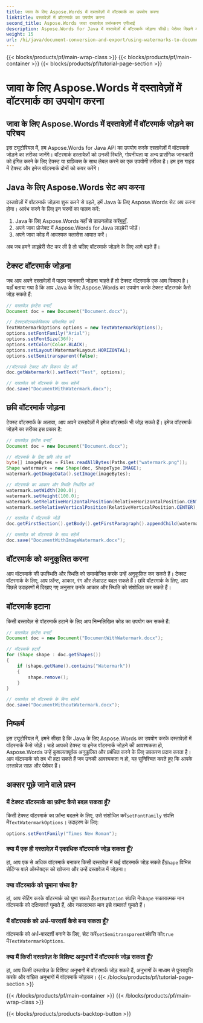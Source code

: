```yaml
---
title: जावा के लिए Aspose.Words में दस्तावेज़ों में वॉटरमार्क का उपयोग करना
linktitle: दस्तावेज़ों में वॉटरमार्क का उपयोग करना
second_title: Aspose.Words जावा दस्तावेज़ प्रसंस्करण एपीआई
description: Aspose.Words for Java में दस्तावेज़ों में वॉटरमार्क जोड़ना सीखें। पेशेवर दिखने वाले दस्तावेज़ों के लिए टेक्स्ट और छवि वॉटरमार्क को कस्टमाइज़ करें।
weight: 15
url: /hi/java/document-conversion-and-export/using-watermarks-to-documents/
---
```


{{< blocks/products/pf/main-wrap-class >}}
{{< blocks/products/pf/main-container >}}
{{< blocks/products/pf/tutorial-page-section >}}

# जावा के लिए Aspose.Words में दस्तावेज़ों में वॉटरमार्क का उपयोग करना


## जावा के लिए Aspose.Words में दस्तावेज़ों में वॉटरमार्क जोड़ने का परिचय

इस ट्यूटोरियल में, हम Aspose.Words for Java API का उपयोग करके दस्तावेज़ों में वॉटरमार्क जोड़ने का तरीका जानेंगे। वॉटरमार्क दस्तावेज़ों को उनकी स्थिति, गोपनीयता या अन्य प्रासंगिक जानकारी को इंगित करने के लिए टेक्स्ट या ग्राफ़िक्स के साथ लेबल करने का एक उपयोगी तरीका है। हम इस गाइड में टेक्स्ट और इमेज वॉटरमार्क दोनों को कवर करेंगे।

## Java के लिए Aspose.Words सेट अप करना

दस्तावेज़ों में वॉटरमार्क जोड़ना शुरू करने से पहले, हमें Java के लिए Aspose.Words सेट अप करना होगा। आरंभ करने के लिए इन चरणों का पालन करें:

1.  Java के लिए Aspose.Words यहाँ से डाउनलोड करें[यहाँ](https://releases.aspose.com/words/java/).
2. अपने जावा प्रोजेक्ट में Aspose.Words for Java लाइब्रेरी जोड़ें।
3. अपने जावा कोड में आवश्यक क्लासेस आयात करें।

अब जब हमने लाइब्रेरी सेट कर ली है तो चलिए वॉटरमार्क जोड़ने के लिए आगे बढ़ते हैं।

## टेक्स्ट वॉटरमार्क जोड़ना

जब आप अपने दस्तावेज़ों में पाठ्य जानकारी जोड़ना चाहते हैं तो टेक्स्ट वॉटरमार्क एक आम विकल्प है। यहाँ बताया गया है कि आप Java के लिए Aspose.Words का उपयोग करके टेक्स्ट वॉटरमार्क कैसे जोड़ सकते हैं:

```java
// दस्तावेज़ इंस्टेंस बनाएँ
Document doc = new Document("Document.docx");

// टेक्स्टवॉटरमार्कविकल्प परिभाषित करें
TextWatermarkOptions options = new TextWatermarkOptions();
options.setFontFamily("Arial");
options.setFontSize(36f);
options.setColor(Color.BLACK);
options.setLayout(WatermarkLayout.HORIZONTAL);
options.setSemitransparent(false);

//वॉटरमार्क टेक्स्ट और विकल्प सेट करें
doc.getWatermark().setText("Test", options);

// दस्तावेज़ को वॉटरमार्क के साथ सहेजें
doc.save("DocumentWithWatermark.docx");
```

## छवि वॉटरमार्क जोड़ना

टेक्स्ट वॉटरमार्क के अलावा, आप अपने दस्तावेज़ों में इमेज वॉटरमार्क भी जोड़ सकते हैं। इमेज वॉटरमार्क जोड़ने का तरीका इस प्रकार है:

```java
// दस्तावेज़ इंस्टेंस बनाएँ
Document doc = new Document("Document.docx");

// वॉटरमार्क के लिए छवि लोड करें
byte[] imageBytes = Files.readAllBytes(Paths.get("watermark.png"));
Shape watermark = new Shape(doc, ShapeType.IMAGE);
watermark.getImageData().setImage(imageBytes);

// वॉटरमार्क का आकार और स्थिति निर्धारित करें
watermark.setWidth(200.0);
watermark.setHeight(100.0);
watermark.setRelativeHorizontalPosition(RelativeHorizontalPosition.CENTER);
watermark.setRelativeVerticalPosition(RelativeVerticalPosition.CENTER);

// दस्तावेज़ में वॉटरमार्क जोड़ें
doc.getFirstSection().getBody().getFirstParagraph().appendChild(watermark);

// दस्तावेज़ को वॉटरमार्क के साथ सहेजें
doc.save("DocumentWithImageWatermark.docx");
```

## वॉटरमार्क को अनुकूलित करना

आप वॉटरमार्क की उपस्थिति और स्थिति को समायोजित करके उन्हें अनुकूलित कर सकते हैं। टेक्स्ट वॉटरमार्क के लिए, आप फ़ॉन्ट, आकार, रंग और लेआउट बदल सकते हैं। छवि वॉटरमार्क के लिए, आप पिछले उदाहरणों में दिखाए गए अनुसार उनके आकार और स्थिति को संशोधित कर सकते हैं।

## वॉटरमार्क हटाना

किसी दस्तावेज़ से वॉटरमार्क हटाने के लिए आप निम्नलिखित कोड का उपयोग कर सकते हैं:

```java
// दस्तावेज़ इंस्टेंस बनाएँ
Document doc = new Document("DocumentWithWatermark.docx");

// वॉटरमार्क हटाएँ
for (Shape shape : doc.getShapes())
{
    if (shape.getName().contains("Watermark"))
    {
        shape.remove();
    }
}

// दस्तावेज़ को वॉटरमार्क के बिना सहेजें
doc.save("DocumentWithoutWatermark.docx");
```


## निष्कर्ष

इस ट्यूटोरियल में, हमने सीखा है कि Java के लिए Aspose.Words का उपयोग करके दस्तावेज़ों में वॉटरमार्क कैसे जोड़ें। चाहे आपको टेक्स्ट या इमेज वॉटरमार्क जोड़ने की आवश्यकता हो, Aspose.Words उन्हें कुशलतापूर्वक अनुकूलित और प्रबंधित करने के लिए उपकरण प्रदान करता है। आप वॉटरमार्क को तब भी हटा सकते हैं जब उनकी आवश्यकता न हो, यह सुनिश्चित करते हुए कि आपके दस्तावेज़ साफ़ और पेशेवर हैं।

## अक्सर पूछे जाने वाले प्रश्न

### मैं टेक्स्ट वॉटरमार्क का फ़ॉन्ट कैसे बदल सकता हूँ?

 किसी टेक्स्ट वॉटरमार्क का फ़ॉन्ट बदलने के लिए, उसे संशोधित करें`setFontFamily` संपत्ति में`TextWatermarkOptions`। उदाहरण के लिए:

```java
options.setFontFamily("Times New Roman");
```

### क्या मैं एक ही दस्तावेज़ में एकाधिक वॉटरमार्क जोड़ सकता हूँ?

 हां, आप एक से अधिक वॉटरमार्क बनाकर किसी दस्तावेज़ में कई वॉटरमार्क जोड़ सकते हैं`Shape` विभिन्न सेटिंग्स वाले ऑब्जेक्ट्स को खोजना और उन्हें दस्तावेज़ में जोड़ना।

### क्या वॉटरमार्क को घुमाना संभव है?

 हां, आप सेटिंग करके वॉटरमार्क को घुमा सकते हैं`setRotation` संपत्ति में`Shape` सकारात्मक मान वॉटरमार्क को दक्षिणावर्त घुमाते हैं, और नकारात्मक मान इसे वामावर्त घुमाते हैं।

### मैं वॉटरमार्क को अर्ध-पारदर्शी कैसे बना सकता हूँ?

 वॉटरमार्क को अर्ध-पारदर्शी बनाने के लिए, सेट करें`setSemitransparent`संपत्ति को`true` में`TextWatermarkOptions`.

### क्या मैं किसी दस्तावेज़ के विशिष्ट अनुभागों में वॉटरमार्क जोड़ सकता हूँ?

हां, आप किसी दस्तावेज़ के विशिष्ट अनुभागों में वॉटरमार्क जोड़ सकते हैं, अनुभागों के माध्यम से पुनरावृत्ति करके और वांछित अनुभागों में वॉटरमार्क जोड़कर।
{{< /blocks/products/pf/tutorial-page-section >}}

{{< /blocks/products/pf/main-container >}}
{{< /blocks/products/pf/main-wrap-class >}}

{{< blocks/products/products-backtop-button >}}
